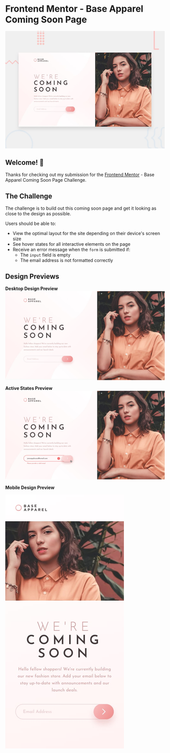 # Frontend Mentor - Base Apparel Coming Soon Page

![Design preview for the Base Apparel coming soon page coding challenge](/design/desktop-preview.jpg)

## Welcome! 👋

Thanks for checking out my submission for the [Frontend Mentor](https://www.frontendmentor.io) - Base Apparel Coming Soon Page Challenge.

## The Challenge

The challenge is to build out this coming soon page and get it looking as close to the design as possible.

Users should be able to:

- View the optimal layout for the site depending on their device's screen size
- See hover states for all interactive elements on the page
- Receive an error message when the `form` is submitted if:
  - The `input` field is empty
  - The email address is not formatted correctly

## Design Previews

**Desktop Design Preview**
![Desktop design preview](/design/desktop-design.jpg)

**Active States Preview**
![Active States preview](/design/active-states.jpg)

**Mobile Design Preview**


![Mobile design preview](/design/mobile-design.jpg)